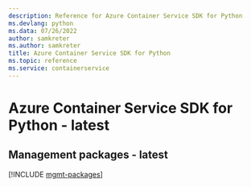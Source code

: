 ```yaml
---
description: Reference for Azure Container Service SDK for Python
ms.devlang: python
ms.data: 07/26/2022
author: samkreter
ms.author: samkreter
title: Azure Container Service SDK for Python
ms.topic: reference
ms.service: containerservice
---
```

# Azure Container Service SDK for Python - latest

## Management packages - latest
[!INCLUDE [mgmt-packages](container-service-mgmt-index.md)]